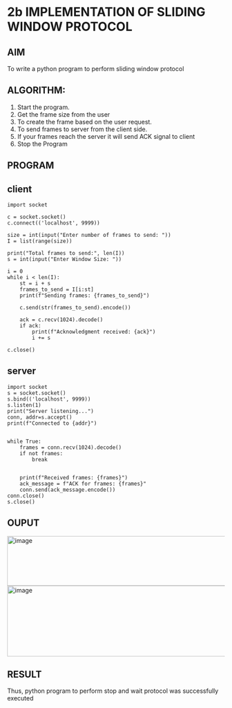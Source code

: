 # 2b IMPLEMENTATION OF SLIDING WINDOW PROTOCOL
## AIM
To write a python program to perform sliding window protocol

## ALGORITHM:
1. Start the program.
2. Get the frame size from the user
3. To create the frame based on the user request.
4. To send frames to server from the client side.
5. If your frames reach the server it will send ACK signal to client
6. Stop the Program
## PROGRAM

## client 
```
import socket

c = socket.socket()
c.connect(('localhost', 9999))

size = int(input("Enter number of frames to send: "))
I = list(range(size))

print("Total frames to send:", len(I))
s = int(input("Enter Window Size: "))

i = 0
while i < len(I):
    st = i + s
    frames_to_send = I[i:st]
    print(f"Sending frames: {frames_to_send}")
    
    c.send(str(frames_to_send).encode())

    ack = c.recv(1024).decode()
    if ack:
        print(f"Acknowledgment received: {ack}")
        i += s  

c.close()

```

## server

```
import socket
s = socket.socket()
s.bind(('localhost', 9999))
s.listen(1)
print("Server listening...")
conn, addr=s.accept()
print(f"Connected to {addr}")


while True:
    frames = conn.recv(1024).decode()
    if not frames:
        break


    print(f"Received frames: {frames}")
    ack_message = f"ACK for frames: {frames}"
    conn.send(ack_message.encode())
conn.close()
s.close()
```
## OUPUT

<img width="1403" height="115" alt="image" src="https://github.com/user-attachments/assets/9a5c32b9-ea70-42ac-96ca-02aba56520db" />
<img width="1401" height="164" alt="image" src="https://github.com/user-attachments/assets/698c38e4-5490-4ee2-9b77-46f8540172e4" />

## RESULT
Thus, python program to perform stop and wait protocol was successfully executed
